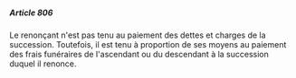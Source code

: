 ##### Article 806

Le renonçant n'est pas tenu au paiement des dettes et charges de la succession. Toutefois, il est tenu à proportion de ses moyens au paiement des frais funéraires de l'ascendant ou du descendant à la succession duquel il renonce.

